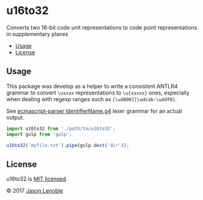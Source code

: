 # u16to32

Converts two 16-bit code unit representations to code point representations in supplementary planes

  * [Usage](#usage)
  * [License](#license)


## Usage

This package was develop as a helper to write a consistent ANTLR4 grammar to
convert `\uxxxx` representations to `\u{xxxxx}` ones, especially when dealing with regexp ranges such as `[\ud800][\udcab-\uddf0]`.

See [ecmascript-parser IdentifierName.g4](https://github.com/jlenoble/ecmascript-parser/blob/master/src/static/antlr4/grammars/IdentifierName.g4) lexer grammar for an actual output.

```js
import u16to32 from './path/to/u16to32';
import gulp from 'gulp';

u16to32('myfile.txt').pipe(gulp.dest('dir'));
```

## License

u16to32 is [MIT licensed](./LICENSE).

© 2017 [Jason Lenoble](mailto:jason.lenoble@gmail.com)
